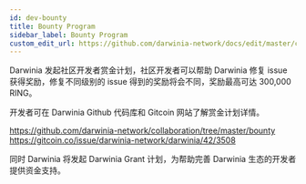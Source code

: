 ```yaml
---
id: dev-bounty
title: Bounty Program
sidebar_label: Bounty Program
custom_edit_url: https://github.com/darwinia-network/docs/edit/master/content/zh-CN/dev-bounty.md
---
```


Darwinia 发起社区开发者赏金计划，社区开发者可以帮助 Darwinia 修复 issue 获得奖励，修复不同级别的 issue 得到的奖励将会不同，奖励最高可达 300,000 RING。

开发者可在 Darwinia Github 代码库和 Gitcoin 网站了解赏金计划详情。

https://github.com/darwinia-network/collaboration/tree/master/bounty  
https://gitcoin.co/issue/darwinia-network/darwinia/42/3508

同时 Darwinia 将发起 Darwinia Grant 计划，为帮助完善 Darwinia 生态的开发者提供资金支持。